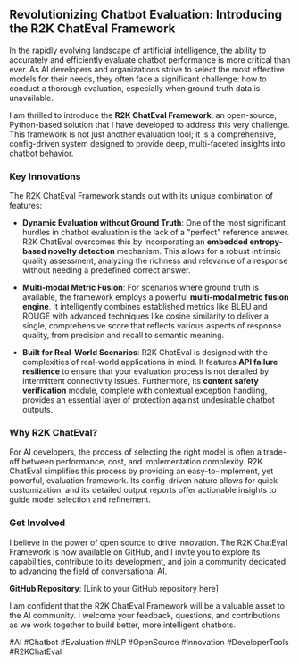 ## Revolutionizing Chatbot Evaluation: Introducing the R2K ChatEval Framework

In the rapidly evolving landscape of artificial intelligence, the ability to accurately and efficiently evaluate chatbot performance is more critical than ever. As AI developers and organizations strive to select the most effective models for their needs, they often face a significant challenge: how to conduct a thorough evaluation, especially when ground truth data is unavailable.

I am thrilled to introduce the **R2K ChatEval Framework**, an open-source, Python-based solution that I have developed to address this very challenge. This framework is not just another evaluation tool; it is a comprehensive, config-driven system designed to provide deep, multi-faceted insights into chatbot behavior.

### Key Innovations

The R2K ChatEval Framework stands out with its unique combination of features:

*   **Dynamic Evaluation without Ground Truth**: One of the most significant hurdles in chatbot evaluation is the lack of a "perfect" reference answer. R2K ChatEval overcomes this by incorporating an **embedded entropy-based novelty detection** mechanism. This allows for a robust intrinsic quality assessment, analyzing the richness and relevance of a response without needing a predefined correct answer.

*   **Multi-modal Metric Fusion**: For scenarios where ground truth is available, the framework employs a powerful **multi-modal metric fusion engine**. It intelligently combines established metrics like BLEU and ROUGE with advanced techniques like cosine similarity to deliver a single, comprehensive score that reflects various aspects of response quality, from precision and recall to semantic meaning.

*   **Built for Real-World Scenarios**: R2K ChatEval is designed with the complexities of real-world applications in mind. It features **API failure resilience** to ensure that your evaluation process is not derailed by intermittent connectivity issues. Furthermore, its **content safety verification** module, complete with contextual exception handling, provides an essential layer of protection against undesirable chatbot outputs.

### Why R2K ChatEval?

For AI developers, the process of selecting the right model is often a trade-off between performance, cost, and implementation complexity. R2K ChatEval simplifies this process by providing an easy-to-implement, yet powerful, evaluation framework. Its config-driven nature allows for quick customization, and its detailed output reports offer actionable insights to guide model selection and refinement.

### Get Involved

I believe in the power of open source to drive innovation. The R2K ChatEval Framework is now available on GitHub, and I invite you to explore its capabilities, contribute to its development, and join a community dedicated to advancing the field of conversational AI.

**GitHub Repository**: [Link to your GitHub repository here]

I am confident that the R2K ChatEval Framework will be a valuable asset to the AI community. I welcome your feedback, questions, and contributions as we work together to build better, more intelligent chatbots.

#AI #Chatbot #Evaluation #NLP #OpenSource #Innovation #DeveloperTools #R2KChatEval


